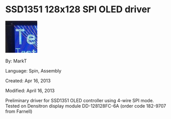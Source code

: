 # SSD1351 128x128 SPI OLED driver

![oled-th.jpg](oled-th.jpg)

By: MarkT

Language: Spin, Assembly

Created: Apr 16, 2013

Modified: April 16, 2013

Preliminary driver for SSD1351 OLED controller using 4-wire SPI mode. Tested on Densitron display module DD-128128FC-6A (order code 182-9707 from Farnell)
